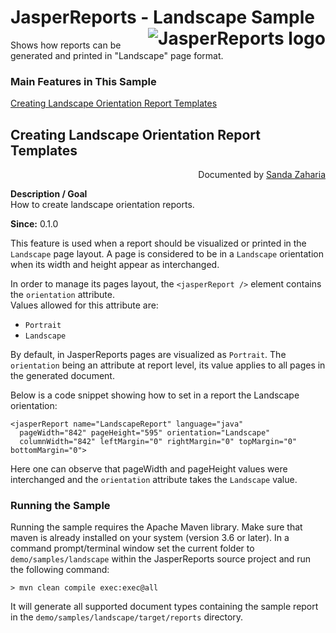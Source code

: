 
# <a name='top'>JasperReports</a> - Landscape Sample <img src="https://jasperreports.sourceforge.net/resources/jasperreports.svg" alt="JasperReports logo" style="float:right"/>

Shows how reports can be generated and printed in "Landscape" page format.

### Main Features in This Sample

[Creating Landscape Orientation Report Templates](#landscape)

## <a name='landscape'>Creating</a> Landscape Orientation Report Templates
<div style="text-align:right; width:100%">Documented by <a href='mailto:shertage@users.sourceforge.net'>Sanda Zaharia</a></div>

**Description / Goal**\
How to create landscape orientation reports.

**Since:** 0.1.0

This feature is used when a report should be visualized or printed in the `Landscape` page layout. A page is considered to be in a `Landscape` orientation when its width and height appear as interchanged.

In order to manage its pages layout, the `<jasperReport />` element contains the `orientation` attribute.\
Values allowed for this attribute are:

- `Portrait`
- `Landscape`

By default, in JasperReports pages are visualized as `Portrait`. The `orientation` being an attribute at report level, its value applies to all pages in the generated document.

Below is a code snippet showing how to set in a report the Landscape orientation:
```
<jasperReport name="LandscapeReport" language="java"
  pageWidth="842" pageHeight="595" orientation="Landscape"
  columnWidth="842" leftMargin="0" rightMargin="0" topMargin="0" bottomMargin="0">
```
Here one can observe that pageWidth and pageHeight values were interchanged and the `orientation` attribute takes the `Landscape` value.

### Running the Sample

Running the sample requires the Apache Maven library. Make sure that maven is already installed on your system (version 3.6 or later).
In a command prompt/terminal window set the current folder to `demo/samples/landscape` within the JasperReports source project and run the following command:
```
> mvn clean compile exec:exec@all
```
It will generate all supported document types containing the sample report in the `demo/samples/landscape/target/reports` directory.
